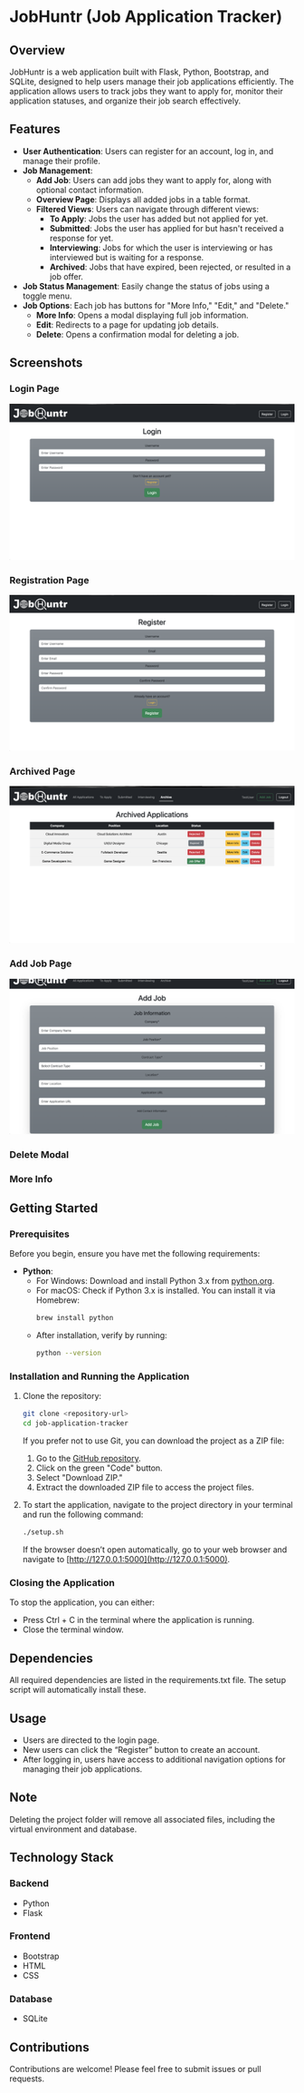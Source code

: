 # JobHuntr (Job Application Tracker)

## Overview
JobHuntr is a web application built with Flask, Python, Bootstrap, and SQLite, designed to help users manage their job applications efficiently. The application allows users to track jobs they want to apply for, monitor their application statuses, and organize their job search effectively.

## Features
- **User Authentication**: Users can register for an account, log in, and manage their profile.
- **Job Management**:
  - **Add Job**: Users can add jobs they want to apply for, along with optional contact information.
  - **Overview Page**: Displays all added jobs in a table format.
  - **Filtered Views**: Users can navigate through different views:
    - **To Apply**: Jobs the user has added but not applied for yet.
    - **Submitted**: Jobs the user has applied for but hasn't received a response for yet.
    - **Interviewing**: Jobs for which the user is interviewing or has interviewed but is waiting for a response.
    - **Archived**: Jobs that have expired, been rejected, or resulted in a job offer.
- **Job Status Management**: Easily change the status of jobs using a toggle menu.
- **Job Options**: Each job has buttons for "More Info," "Edit," and "Delete."
  - **More Info**: Opens a modal displaying full job information.
  - **Edit**: Redirects to a page for updating job details.
  - **Delete**: Opens a confirmation modal for deleting a job.

## Screenshots
### Login Page
![Login Page](assets/login_page.png)

### Registration Page
![Registration Page](assets/register_page.png) 

### Archived Page
![Archived Page](assets/archived_page.png)

### Add Job Page
![Add Job Page](assets/add_job_page.png)

### Delete Modal

### More Info

## Getting Started
### Prerequisites
Before you begin, ensure you have met the following requirements:
- **Python**: 
  - For Windows: Download and install Python 3.x from [python.org](https://www.python.org/downloads/).
  - For macOS: Check if Python 3.x is installed. You can install it via Homebrew:
    ```bash
    brew install python
    ```
  - After installation, verify by running:
    ```bash
    python --version
    ```

### Installation and Running the Application
1. Clone the repository:
   ```bash
   git clone <repository-url>
   cd job-application-tracker
   ```

   If you prefer not to use Git, you can download the project as a ZIP file:
   1. Go to the [GitHub repository](https://github.com/ba2534so-s/job-application-tracker).
   2. Click on the green "Code" button.
   3. Select "Download ZIP."
   4. Extract the downloaded ZIP file to access the project files.

2. To start the application, navigate to the project directory in your terminal and run the following command:
   ```bash
   ./setup.sh
   ```

    If the browser doesn’t open automatically, go to your web browser and navigate to [http://127.0.0.1:5000](http://127.0.0.1:5000).

### Closing the Application
To stop the application, you can either:
- Press Ctrl + C in the terminal where the application is running.
- Close the terminal window.



## Dependencies
All required dependencies are listed in the requirements.txt file. The setup script will automatically install these.

## Usage
- Users are directed to the login page.
- New users can click the “Register” button to create an account.
- After logging in, users have access to additional navigation options for managing their job applications.

## Note
Deleting the project folder will remove all associated files, including the virtual environment and database.

## Technology Stack
### Backend
- Python
- Flask
### Frontend
- Bootstrap
- HTML 
- CSS
### Database
- SQLite

## Contributions
Contributions are welcome! Please feel free to submit issues or pull requests.